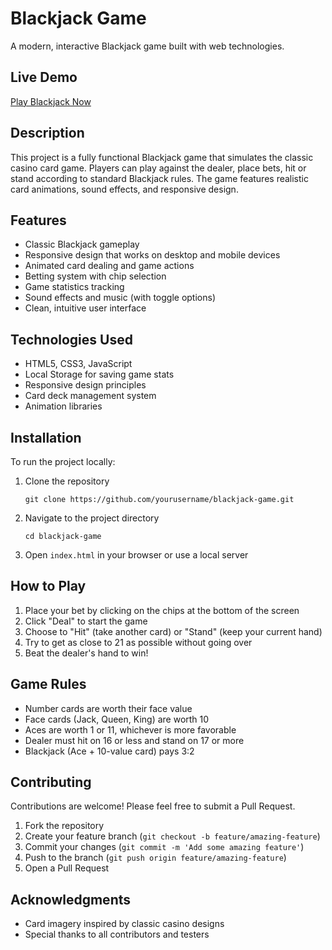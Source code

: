 # Blackjack Game

A modern, interactive Blackjack game built with web technologies.

## Live Demo

[Play Blackjack Now](https://blackjackadmin.netlify.app/)

## Description

This project is a fully functional Blackjack game that simulates the classic casino card game. Players can play against the dealer, place bets, hit or stand according to standard Blackjack rules. The game features realistic card animations, sound effects, and responsive design.

## Features

- Classic Blackjack gameplay
- Responsive design that works on desktop and mobile devices
- Animated card dealing and game actions
- Betting system with chip selection
- Game statistics tracking
- Sound effects and music (with toggle options)
- Clean, intuitive user interface

## Technologies Used

- HTML5, CSS3, JavaScript
- Local Storage for saving game stats
- Responsive design principles
- Card deck management system
- Animation libraries

## Installation

To run the project locally:

1. Clone the repository
   ```
   git clone https://github.com/yourusername/blackjack-game.git
   ```

2. Navigate to the project directory
   ```
   cd blackjack-game
   ```

3. Open `index.html` in your browser or use a local server

## How to Play

1. Place your bet by clicking on the chips at the bottom of the screen
2. Click "Deal" to start the game
3. Choose to "Hit" (take another card) or "Stand" (keep your current hand)
4. Try to get as close to 21 as possible without going over
5. Beat the dealer's hand to win!

## Game Rules

- Number cards are worth their face value
- Face cards (Jack, Queen, King) are worth 10
- Aces are worth 1 or 11, whichever is more favorable
- Dealer must hit on 16 or less and stand on 17 or more
- Blackjack (Ace + 10-value card) pays 3:2

## Contributing

Contributions are welcome! Please feel free to submit a Pull Request.

1. Fork the repository
2. Create your feature branch (`git checkout -b feature/amazing-feature`)
3. Commit your changes (`git commit -m 'Add some amazing feature'`)
4. Push to the branch (`git push origin feature/amazing-feature`)
5. Open a Pull Request



## Acknowledgments

- Card imagery inspired by classic casino designs
- Special thanks to all contributors and testers
